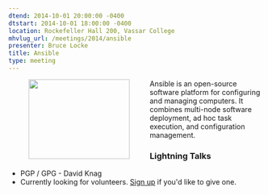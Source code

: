 ```yaml
---
dtend: 2014-10-01 20:00:00 -0400
dtstart: 2014-10-01 18:00:00 -0400
location: Rockefeller Hall 200, Vassar College
mhvlug_url: /meetings/2014/ansible
presenter: Bruce Locke
title: Ansible
type: meeting
---
```



<img alt="" src="/sites/default/files/u26/ansible.png" style="width: 200px; height: 158px; float: left; padding: 0px 40px;" />Ansible is an open-source software platform for configuring and managing computers. It combines multi-node software deployment, ad hoc task execution, and configuration management.

### Lightning Talks
- PGP / GPG - David Knag
- Currently looking for volunteers. [Sign up](http://mhvlug.org/contact/Lightning-Talk) if you'd like to give one.